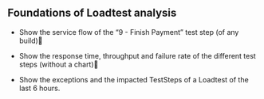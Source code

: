 ## Foundations of Loadtest analysis

- Show the service flow of the “9 - Finish Payment” test step (of any build)

- Show the response time, throughput and failure rate of the different test steps (without a chart)

- Show the exceptions and the impacted TestSteps of a Loadtest of the last 6 hours.
